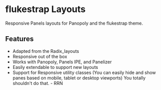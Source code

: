 flukestrap Layouts
===
Responsive Panels layouts for Panopoly and the flukestrap theme.

## Features

* Adapted from the Radix_layouts
* Responsive out of the box
* Works with Panopoly, Panels IPE, and Panelizer
* Easily extendable to support new layouts
* Support for Responsive utility classes (You can easily hide and show panes based on mobile, tablet or desktop viewports) You totally shouldn't do that. - RRN
